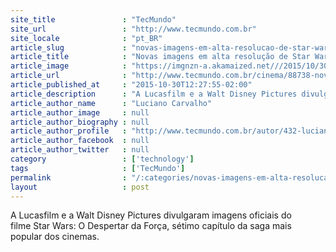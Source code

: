 ```yaml
---
site_title               : "TecMundo"
site_url                 : "http://www.tecmundo.com.br"
site_locale              : "pt_BR"
article_slug             : "novas-imagens-em-alta-resolucao-de-star-wars-o-despertar-da-forca"
article_title            : "Novas imagens em alta resolução de Star Wars: O Despertar da Força"
article_image            : "https://imgnzn-a.akamaized.net///2015/10/30/30112731065874-t1200x480.jpg"
article_url              : "http://www.tecmundo.com.br/cinema/88738-novas-imagens-alta-resolucao-star-wars-despertar-forca.htm"
article_published_at     : "2015-10-30T12:27:55-02:00"
article_description      : "A Lucasfilm e a Walt Disney Pictures divulgaram imagens oficiais do filme Star Wars: O Despertar da Força, sétimo capítulo da saga mais popular dos cinemas."
article_author_name      : "Luciano Carvalho"
article_author_image     : null
article_author_biography : null
article_author_profile   : "http://www.tecmundo.com.br/autor/432-luciano-carvalho/"
article_author_facebook  : null
article_author_twitter   : null
category                 : ['technology']
tags                     : ['TecMundo']
permalink                : "/:categories/novas-imagens-em-alta-resolucao-de-star-wars-o-despertar-da-forca/"
layout                   : post
---
```


A Lucasfilm e a Walt Disney Pictures divulgaram imagens oficiais do filme Star Wars: O Despertar da Força, sétimo capítulo da saga mais popular dos cinemas.
